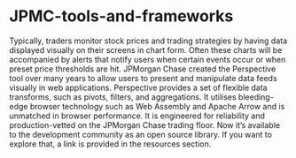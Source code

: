 # JPMC-tools-and-frameworks
Typically, traders monitor stock prices and trading strategies by having data displayed visually on their screens in chart form. Often these charts will be accompanied by alerts that notify users when certain events occur or when preset price thresholds are hit.  JPMorgan Chase created the Perspective tool over many years to allow users to present and manipulate data feeds visually in web applications.  Perspective provides a set of flexible data transforms, such as pivots, filters, and aggregations. It utilises bleeding-edge browser technology such as Web Assembly and Apache Arrow and is unmatched in browser performance. It is engineered for reliability and production-vetted on the JPMorgan Chase trading floor. Now it’s available to the development community as an open source library. If you want to explore that, a link is provided in the resources section.
